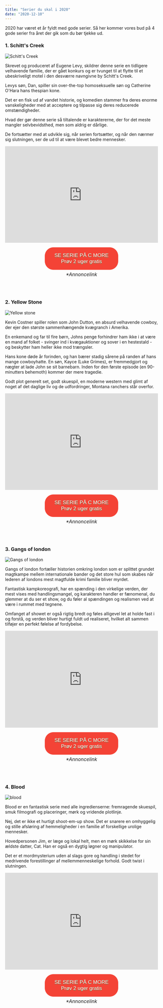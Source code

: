 ```yaml
---
title: "Serier du skal i 2020"
date: "2020-12-10"
---
```


2020 har været et år fyldt med gode serier. Så her kommer vores bud på 4 gode serier fra året der gik som du bør tjekke ud.

### 1. Schitt's Creek

![Schitt's Creek](/200114-moira-alexis-johnny-david-ew-444p_9610e314f170b2fa681be2b3a45d567d.jpg)

Skrevet og produceret af Eugene Levy, skildrer denne serie en tidligere velhavende familie, der er gået konkurs og er tvunget til at flytte til et ubeskriveligt motel i den desværre navngivne by Schitt's Creek.

Levys søn, Dan, spiller sin over-the-top homoseksuelle søn og Catherine O'Hara hans thespian kone.

Det er en fisk ud af vandet historie, og komedien stammer fra deres enorme vanskeligheder med at acceptere og tilpasse sig deres reducerede omstændigheder.

Hvad der gør denne serie så tiltalende er karaktererne, der for det meste mangler selvbevidsthed, men som aldrig er dårlige.

De fortsætter med at udvikle sig, når serien fortsætter, og når den nærmer sig slutningen, ser de ud til at være blevet bedre mennesker.

<div style="text-align:center; position: relative;
    padding-bottom: 56.25%;
    padding-top: 35px;
    height: 0;
    overflow: hidden;">
 <iframe height="300"
                  width="500"
                  style="position: absolute;
    top:0;
    left: 0;
    width: 100%;
    height: 100%;"
src="https://www.youtube.com/embed/W0uWS6CnC2o" SameSite=None
frameborder="0" 
allow="accelerometer; autoplay; encrypted-media; gyroscope; picture-in-picture" 
allowfullscreen></iframe>
</div>

<div style="text-align:center">
<a href="https://track.adtraction.com/t/t?a=1275838043&as=1580579680&t=2&tk=1&url=https://www.cmore.dk/serie/192753-schitt-s-creek" target="_blank"  style="background-color:#f44336; 
	border-radius:28px;
	border:1px solid #f44336;
	display:inline-block;
	cursor:pointer;
	color:#ffffff;
	font-family:Arial;
	font-size:17px;
	margin-top: 15px;
	margin-bottom:5px;
	padding:16px 31px;
	text-decoration:none;
	text-shadow:0px 1px 0px #2f6627;" > SE SERIE PÅ C MORE <br /> Prøv 2 uger gratis</a> <br>
	<span style="font-style: italic; font-size: 16px; margin-top: 5px;">*Annoncelink</span>
	</div>

<br><br>

### 2. Yellow Stone

![Yellow stone](/yellowstone-season-2-costner.jpg)

Kevin Costner spiller rolen som John Dutton, en absurd velhavende cowboy, der ejer den største sammenhængende kvægranch i Amerika.

En enkemand og far til fire børn, Johns penge forhindrer ham ikke i at være en mand af folket - svinger ind i kvægauktioner og sover i en hestestald - og beskytter ham heller ikke mod trængsler.

Hans kone døde år forinden, og han bærer stadig sårene på randen af hans mange cowboyhatte. En søn, Kayce (Luke Grimes), er fremmedgjort og nægter at lade John se sit barnebarn. Inden for den første episode (en 90-minutters behemoth) kommer der mere tragedie.

Godt plot generelt set, godt skuespil, en moderne western med glimt af noget af det daglige liv og de udfordringer, Montana ranchers står overfor.

<div style="text-align:center; position: relative;
    padding-bottom: 56.25%;
    padding-top: 35px;
    height: 0;
    overflow: hidden;">
 <iframe height="300"
                  width="500"
                  style="position: absolute;
    top:0;
    left: 0;
    width: 100%;
    height: 100%;"
src="https://www.youtube.com/embed/opYyuupyWmA" SameSite=None
frameborder="0" 
allow="accelerometer; autoplay; encrypted-media; gyroscope; picture-in-picture" 
allowfullscreen></iframe>
</div>

<div style="text-align:center">
<a href="https://track.adtraction.com/t/t?a=1275838043&as=1580579680&t=2&tk=1&url=https://www.cmore.dk/serie/193513-yellowstone" target="_blank"  style="background-color:#f44336; 
	border-radius:28px;
	border:1px solid #f44336;
	display:inline-block;
	cursor:pointer;
	color:#ffffff;
	font-family:Arial;
	font-size:17px;
	margin-top: 15px;
	margin-bottom:5px;
	padding:16px 31px;
	text-decoration:none;
	text-shadow:0px 1px 0px #2f6627;" > SE SERIE PÅ C MORE <br /> Prøv 2 uger gratis</a><br>
	<span style="font-style: italic; font-size: 16px; margin-top: 5px;">*Annoncelink</span>
	</div>

<br><br>

### 3. Gangs of london

![Gangs of london](/watch-gangs-of-london-trailer.jpg)

Gangs of london fortæller historien omkring london som er splittet grundet magtkampe mellem internationale bander og det store hul som skabes når lederen af londons mest magtfulde krimi familie bliver myrdet.

Fantastisk kampkoreografi, har en spænding i den virkelige verden, der mest vises med handlingsmangel, og karakteren handler er fænomenal, du glemmer at du ser et show, og du føler al spændingen og realismen ved at være i rummet med tegnene.

Omfanget af showet er også rigtig bredt og føles alligevel let at holde fast i og forstå, og verden bliver hurtigt fuldt ud realiseret, hvilket alt sammen tilføjer en perfekt følelse af fordybelse.

<div style="text-align:center; position: relative;
    padding-bottom: 56.25%;
    padding-top: 35px;
    height: 0;
    overflow: hidden;">
 <iframe height="300"
                  width="500"
                  style="position: absolute;
    top:0;
    left: 0;
    width: 100%;
    height: 100%;"
src="https://www.youtube.com/embed/4CJ5p4XisHs" SameSite=None
frameborder="0" 
allow="accelerometer; autoplay; encrypted-media; gyroscope; picture-in-picture" 
allowfullscreen></iframe>
</div>

<div style="text-align:center">
<a href="https://track.adtraction.com/t/t?a=1275838043&as=1580579680&t=2&tk=1&url=https://www.cmore.dk/serie/201848-gangs-of-london" target="_blank"  style="background-color:#f44336; 
	border-radius:28px;
	border:1px solid #f44336;
	display:inline-block;
	cursor:pointer;
	color:#ffffff;
	font-family:Arial;
	font-size:17px;
	margin-top: 15px;
	margin-bottom:5px;
	padding:16px 31px;
	text-decoration:none;
	text-shadow:0px 1px 0px #2f6627;" > SE SERIE PÅ C MORE <br /> Prøv 2 uger gratis</a><br>
	<span style="font-style: italic; font-size: 16px; margin-top: 5px;">*Annoncelink</span>
	</div>

<br><br>

### 4. Blood

![blood](/BLOOD_S2_Generic_Portrait-1-62a82a3.jpg)

Blood er en fantastisk serie med alle ingredienserne: fremragende skuespil, smuk filmografi og placeringer, mørk og vridende plotlinje.

Nej, det er ikke et hurtigt shoot-em-up show. Det er snarere en omhyggelig og stille afsløring af hemmeligheder i en familie af forskellige urolige mennesker.

Hovedpersonen Jim, er læge og lokal helt, men en mørk skikkelse for sin ældste datter, Cat. Han er også en dygtig løgner og manipulator.

Det er et mordmysterium uden al slags gore og handling i stedet for medrivende forestillinger af mellemmenneskelige forhold. Godt twist i slutningen.

<div style="text-align:center; position: relative;
    padding-bottom: 56.25%;
    padding-top: 35px;
    height: 0;
    overflow: hidden;">
 <iframe height="300"
                  width="500"
                  style="position: absolute;
    top:0;
    left: 0;
    width: 100%;
    height: 100%;"
src="https://www.youtube.com/embed/HL7m-dpE4SM" SameSite=None
frameborder="0" 
allow="accelerometer; autoplay; encrypted-media; gyroscope; picture-in-picture" 
allowfullscreen></iframe>
</div>

<div style="text-align: center">
<a href="https://track.adtraction.com/t/t?a=1275838043&as=1580579680&t=2&tk=1&url=https://www.cmore.dk/serie/213091-blood" target="_blank"  style="background-color:#f44336; 
	border-radius:28px;
	border:1px solid #f44336;
	display:inline-block;
	cursor:pointer;
	color:#ffffff;
	margin-top: 15px;
	font-family:Arial;
	font-size:17px;
	margin-bottom:5px;
	padding:16px 31px;
	text-decoration:none;
	text-shadow:0px 1px 0px #2f6627;" > SE SERIE PÅ C MORE <br /> Prøv 2 uger gratis</a><br>
	<span style="font-style: italic; font-size: 16px; margin-top: 5px;">*Annoncelink</span>
</div>

<br><br>

